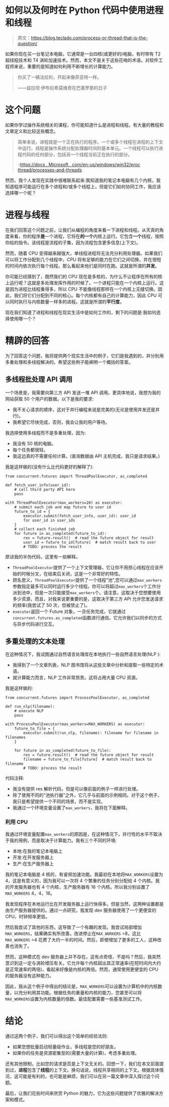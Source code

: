 # 如何以及何时在 Python 代码中使用进程和线程

> 原文：<https://blog.teclado.com/process-or-thread-that-is-the-question/>

如果你现在买一台笔记本电脑，它通常是一台四核(或更好的)电脑，有时带有 T2 超线程技术和 T4 涡轮加速技术。然而，本文不是关于这些花哨的术语。对软件工程师来说，重要的是知道如何利用不断增长的计算能力。

> 你买了一辆法拉利，开起来像菲亚特一样。
> 
> ——兹拉坦·伊布拉希莫维奇在巴塞罗那的日子

# 这个问题

如果你学过操作系统相关的课程，你可能知道什么是进程和线程。有大量的教程和文章定义和比较这些概念。

> 简单来说，进程就是一个正在执行的程序。一个或多个线程在进程的上下文中运行。线程是操作系统分配处理器时间的基本单元。一个线程可以执行进程代码的任何部分，包括另一个线程当前正在执行的部分。
> 
> -[https://docs . Microsoft . com/en-us/windows/win32/proc thread/processes-and-threads](https://docs.microsoft.com/en-us/windows/win32/procthread/processes-and-threads)

然而，我个人发现在实践中很难联系起来:我知道我的笔记本电脑有几个内核，我知道程序可能运行在多个进程和/或多个线程上，但是它们如何协同工作，我应该选择哪一个呢？

# 进程与线程

在我们回答这个问题之前，让我们从编程的角度来看一下进程和线程。从天真的角度来看，你的程序**是**一个进程，它将在**的一个**内核上运行。它包含**一个**线程，按照你给的指令。该线程是流程的子集，因为流程包含更多信息(上下文)。

然而，随着 CPU 变得越来越强大，单线程进程将无法充分利用处理器。如果我们可以将工作分配到几个线程中，CPU 将有足够的能力在它们之间切换，并在很短的时间内依次执行每个线程。那么看起来他们是同时在跑。这就是所谓的**并发**。

你可能已经猜到了，既然我们的 CPU 现在是多核的，为什么不让程序在所有的核上运行呢？这就是多处理发挥作用的时候了。一个进程只能在一个内核上运行。这是因为进程比线程重得多，所以 CPU 不能像线程那样在一个内核上无缝切换。因此，我们将它们分配到不同的核心。每个内核都有自己的计算能力，因此 CPU 可以同时执行与内核数量一样多的进程。这就是所谓的**平行度**。

现在我们知道了进程和线程在现实生活中是如何工作的，剩下的问题是:我如何选择使用哪一个？

# 精辟的回答

为了回答这个问题，我将提供两个现实生活中的例子，它们是我遇到的，并分别用多重处理和多线程解决的。希望这些例子能阐明一个概括的答案。

## 多线程批处理 API 调用

一个场景是，我需要向第三方 API 发送一堆 API 调用。更具体地说，我想为我的网站获取 50 个用户的数据。以下是我的要求:

*   我不关心请求的顺序，这对于并行编程来说是完美的(无论是使用并发还是并行)。
*   我希望它尽快完成，否则，我会让我的用户等待。

我选择使用多线程而不是多重处理，因为:

*   我没有 50 核的电脑。
*   每个任务都很轻。
*   我这边真的不需要任何计算。(查询数据由 API 主机完成，我只是请求结果。)

我是这样做的(没有什么比代码更好的解释了):

```
from concurrent.futures import ThreadPoolExecutor, as_completed

def fetch_user_info(user_id):
    # call third party API here
    pass

with ThreadPoolExecutor(max_workers=20) as executor:
    # submit each job and map future to user id
    future_to_id = {
        executor.submit(fetch_user_info, user_id): user_id
        for user_id in user_ids
    }
    # collect each finished job
    for future in as_completed(future_to_id):
        res = future.result()  # read the future object for result
        user_id = future_to_id[future]  # match result back to user
        # TODO: process the result 
```

原谅我的半伪代码，这里有一些解释。

*   `ThreadPoolExecutor`提供了一个上下文管理器，它让你不用担心线程在应该开始的时候分叉，在结束后关闭，这是一个非常好的特性。
*   顾名思义，`ThreadPoolExecutor`提供了一个线程“池”,您可以通过`max_workers`参数指定最多可以同时运行多少个线程。你可以将超过`max_workers`个工作分派到池中，但是一次只能接受`max_workers`个。请注意，这取决于您想要使用多少资源，而且，对我来说更重要的是，这取决于第三方 API 允许您发送请求的频率(我尝试了 50 次，但被禁止了)。
*   `executor`返回一个 Future 对象，一旦任务完成，它就通过`concurrent.futures.as_completed`函数进行通信。它允许我们以同步的方式与异步代码进行交互。

## 多重处理的文本处理

在这种情况下，我试图通过自然语言处理库在本地执行一些自然语言处理(NLP ):

*   我得到了一个文章列表，NLP 图书馆将从这些文章中分析和提取一些特定的术语。
*   就计算能力而言，NLP 工作非常昂贵。这将占用大量 CPU 资源。

我是这样做的:

```
from concurrent.futures import ProcessPoolExecutor, as_completed

def run_nlp(filename):
    # execute NLP
    pass

with ProcessPoolExecutor(max_workers=MAX_WORKERS) as executor:
    future_to_file = {
        executor.submit(run_nlp, filename): filename for filename in filenames
    }

    for future in as_completed(future_to_file):
        res = future.result()  # read the future object for result
        filename = future_to_file[future]  # match result back to filename
        # TODO: process the result 
```

代码注释:

*   我没有提供 res 解析代码，但是可以像前面的例子一样进行处理。
*   除了使用不同的“池执行器”之外，它几乎与前面的示例相同。对于这个例子，我只是希望提供一个不同的场景，而不是实现。
*   我通过一个环境变量设置了`max_workers`，我将在下面解释。

### 利用 CPU

我通过环境变量配置`max_workers`的原因是，在这种情况下，并行性的水平不取决于我的用例，而是取决于计算能力。我有三个不同的环境:

*   本地:在我的笔记本电脑上
*   开发:在开发服务器上
*   生产:在生产服务器上

我的笔记本电脑是 4 核的，有睿频加速功能。我最初在本地将`MAX_WORKERS`设置为 4，这是有意义的，因为我可以一次将 4 个繁重的任务分别分配给 4 个内核。我的开发服务器也有 4 个内核，生产服务器有 16 个内核。所以我分别设置了`MAX_WORKERS` 4，4，16。

我发现程序在本地运行比在开发服务器上运行快得多。但是当然，这两种设置都是由生产服务器提供的。通过一点研究，我发现 dev 服务器使用了一个更便宜的 CPU，时钟频率更低。

然后我尝试了其他的东西，这导致了一个有趣的发现。我尝试局部增加`MAX_WORKERS`，结果确实有所改善。改进停止在`MAX_WORKERS` =8，这比`MAX_WORKERS` =4 花费了大约一半的时间。然后，即使增加了更多的工人，这种改善也消失了。

然而，这种模式在 dev 服务器上并不存在。这有点奇怪，不是吗？然后，我突然意识到这一定与涡轮增压有关。它允许每个内核超出其正常速率(在短时间内大约是正常速率的两倍)，看起来好像是内核的两倍。然而，通常使用更便宜的 CPU 的服务器没有这种能力。

因此，我从这个例子中得出的结论是，`MAX_WORKERS`可以设置为计算机中的内核数量，以充分利用其功能。根据任务的重量和内核的能力，您甚至可以将`MAX_WORKERS`设置为内核数量的倍数。最佳配置需要一些基准测试工作。

# 结论

通过这两个例子，我们可以得出这个简单的经验法则:

*   如果您想批量启动轻量级作业，多线程是您的好朋友。
*   如果你的任务是资源密集型的(需要大量的计算)，考虑多重处理。

还有其他限制，比如您的请求是否是上下文无关的。回想一下，我们在本文前面提到过，**进程**包含了**线程**的上下文。换句话说，线程共享相同的上下文。根据具体情况，这可能是有利的，也可能是麻烦，我们可以在另一篇文章中深入探讨这个问题。

最后，让我们花些时间来欣赏 Python 的魅力，它为这些问题提供了优雅的解决方案和模式。